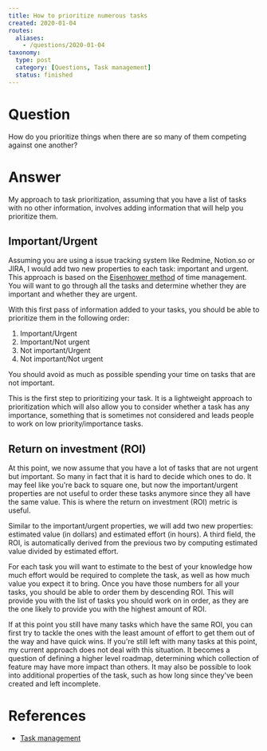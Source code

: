 ```yaml
---
title: How to prioritize numerous tasks
created: 2020-01-04
routes:
  aliases:
    - /questions/2020-01-04
taxonomy:
  type: post
  category: [Questions, Task management]
  status: finished
---
```


# Question
How do you prioritize things when there are so many of them competing against one another?

# Answer
My approach to task prioritization, assuming that you have a list of tasks with no other information, involves adding information that will help you prioritize them.

## Important/Urgent
Assuming you are using a issue tracking system like Redmine, Notion.so or JIRA, I would add two new properties to each task: important and urgent. This approach is based on the [Eisenhower method](https://en.wikipedia.org/wiki/Time_management#The_Eisenhower_Method) of time management. You will want to go through all the tasks and determine whether they are important and whether they are urgent.

With this first pass of information added to your tasks, you should be able to prioritize them in the following order:
1. Important/Urgent
2. Important/Not urgent
3. Not important/Urgent
4. Not important/Not urgent

You should avoid as much as possible spending your time on tasks that are not important.

This is the first step to prioritizing your task. It is a lightweight approach to prioritization which will also allow you to consider whether a task has any importance, something that is sometimes not considered and leads people to work on low priority/importance tasks.

## Return on investment (ROI)
At this point, we now assume that you have a lot of tasks that are not urgent but important. So many in fact that it is hard to decide which ones to do. It may feel like you're back to square one, but now the important/urgent properties are not useful to order these tasks anymore since they all have the same value. This is where the return on investment (ROI) metric is useful.

Similar to the important/urgent properties, we will add two new properties: estimated value (in dollars) and estimated effort (in hours). A third field, the ROI, is automatically derived from the previous two by computing estimated value divided by estimated effort.

For each task you will want to estimate to the best of your knowledge how much effort would be required to complete the task, as well as how much value you expect it to bring. Once you have those numbers for all your tasks, you should be able to order them by descending ROI. This will provide you with the list of tasks you should work on in order, as they are the one likely to provide you with the highest amount of ROI.

If at this point you still have many tasks which have the same ROI, you can first try to tackle the ones with the least amount of effort to get them out of the way and have quick wins. If you're still left with many tasks at this point, my current approach does not deal with this situation. It becomes a question of defining a higher level roadmap, determining which collection of feature may have more impact than others. It may also be possible to look into additional properties of the task, such as how long since they've been created and left incomplete.

# References
* [Task management](../../../../../processes/task-management)
